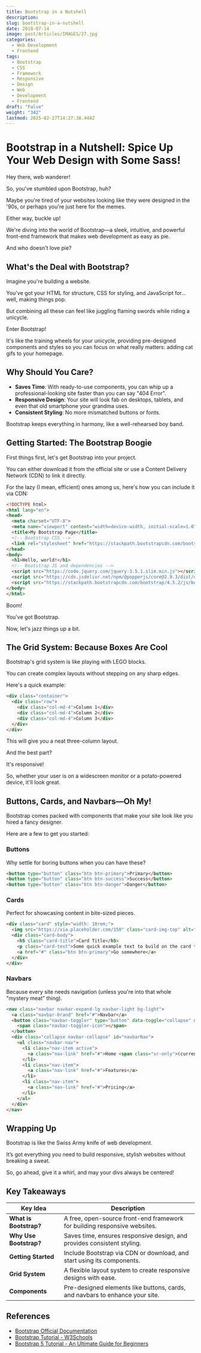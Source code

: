 ```yaml
---
title: Bootstrap in a Nutshell
description: 
slug: bootstrap-in-a-nutshell
date: 2018-07-14
image: post/Articles/IMAGES/27.jpg
categories:
  - Web Development
  - Frontend
tags:
  - Bootstrap
  - CSS
  - Framework
  - Responsive
  - Design
  - Web
  - Development
  - Frontend
draft: "False"
weight: "342"
lastmod: 2025-02-27T14:27:38.448Z
---
```

# Bootstrap in a Nutshell: Spice Up Your Web Design with Some Sass!

Hey there, web wanderer!

So, you've stumbled upon Bootstrap, huh?

Maybe you're tired of your websites looking like they were designed in the '90s, or perhaps you're just here for the memes.

Either way, buckle up!

We're diving into the world of Bootstrap—a sleek, intuitive, and powerful front-end framework that makes web development as easy as pie.

And who doesn't love pie?

## What's the Deal with Bootstrap?

Imagine you're building a website.

You've got your HTML for structure, CSS for styling, and JavaScript for... well, making things pop.

But combining all these can feel like juggling flaming swords while riding a unicycle.

Enter Bootstrap!

It's like the training wheels for your unicycle, providing pre-designed components and styles so you can focus on what really matters: adding cat gifs to your homepage.

## Why Should You Care?

* **Saves Time**: With ready-to-use components, you can whip up a professional-looking site faster than you can say "404 Error".
* **Responsive Design**: Your site will look fab on desktops, tablets, and even that old smartphone your grandma uses.
* **Consistent Styling**: No more mismatched buttons or fonts.

Bootstrap keeps everything in harmony, like a well-rehearsed boy band.

## Getting Started: The Bootstrap Boogie

First things first, let's get Bootstrap into your project.

You can either download it from the official site or use a Content Delivery Network (CDN) to link it directly.

For the lazy (I mean, efficient) ones among us, here's how you can include it via CDN:

```html
<!DOCTYPE html>
<html lang="en">
<head>
  <meta charset="UTF-8">
  <meta name="viewport" content="width=device-width, initial-scale=1.0">
  <title>My Bootstrap Page</title>
  <!-- Bootstrap CSS -->
  <link rel="stylesheet" href="https://stackpath.bootstrapcdn.com/bootstrap/4.5.2/css/bootstrap.min.css">
</head>
<body>
  <h1>Hello, world!</h1>
  <!-- Bootstrap JS and dependencies -->
  <script src="https://code.jquery.com/jquery-3.5.1.slim.min.js"></script>
  <script src="https://cdn.jsdelivr.net/npm/@popperjs/core@2.9.3/dist/umd/popper.min.js"></script>
  <script src="https://stackpath.bootstrapcdn.com/bootstrap/4.5.2/js/bootstrap.min.js"></script>
</body>
</html>
```

Boom!

You've got Bootstrap.

Now, let's jazz things up a bit.

## The Grid System: Because Boxes Are Cool

Bootstrap's grid system is like playing with LEGO blocks.

You can create complex layouts without stepping on any sharp edges.

Here's a quick example:

```html
<div class="container">
  <div class="row">
    <div class="col-md-4">Column 1</div>
    <div class="col-md-4">Column 2</div>
    <div class="col-md-4">Column 3</div>
  </div>
</div>
```

This will give you a neat three-column layout.

And the best part?

It's responsive!

So, whether your user is on a widescreen monitor or a potato-powered device, it'll look great.

## Buttons, Cards, and Navbars—Oh My!

Bootstrap comes packed with components that make your site look like you hired a fancy designer.

Here are a few to get you started:

### Buttons

Why settle for boring buttons when you can have these?

```html
<button type="button" class="btn btn-primary">Primary</button>
<button type="button" class="btn btn-success">Success</button>
<button type="button" class="btn btn-danger">Danger</button>
```

### Cards

Perfect for showcasing content in bite-sized pieces.

```html
<div class="card" style="width: 18rem;">
  <img src="https://via.placeholder.com/150" class="card-img-top" alt="...">
  <div class="card-body">
    <h5 class="card-title">Card Title</h5>
    <p class="card-text">Some quick example text to build on the card title.</p>
    <a href="#" class="btn btn-primary">Go somewhere</a>
  </div>
</div>
```

### Navbars

Because every site needs navigation (unless you're into that whole "mystery meat" thing).

```html
<nav class="navbar navbar-expand-lg navbar-light bg-light">
  <a class="navbar-brand" href="#">Navbar</a>
  <button class="navbar-toggler" type="button" data-toggle="collapse" data-target="#navbarNav" aria-controls="navbarNav" aria-expanded="false" aria-label="Toggle navigation">
    <span class="navbar-toggler-icon"></span>
  </button>
  <div class="collapse navbar-collapse" id="navbarNav">
    <ul class="navbar-nav">
      <li class="nav-item active">
        <a class="nav-link" href="#">Home <span class="sr-only">(current)</span></a>
      </li>
      <li class="nav-item">
        <a class="nav-link" href="#">Features</a>
      </li>
      <li class="nav-item">
        <a class="nav-link" href="#">Pricing</a>
      </li>
    </ul>
  </div>
</nav>
```

## Wrapping Up

Bootstrap is like the Swiss Army knife of web development.

It’s got everything you need to build responsive, stylish websites without breaking a sweat.

So, go ahead, give it a whirl, and may your divs always be centered!

## Key Takeaways

| Key Idea               | Description                                                                  |
| ---------------------- | ---------------------------------------------------------------------------- |
| **What is Bootstrap?** | A free, open-source front-end framework for building responsive websites.    |
| **Why Use Bootstrap?** | Saves time, ensures responsive design, and provides consistent styling.      |
| **Getting Started**    | Include Bootstrap via CDN or download, and start using its components.       |
| **Grid System**        | A flexible layout system to create responsive designs with ease.             |
| **Components**         | Pre-designed elements like buttons, cards, and navbars to enhance your site. |

## References

* [Bootstrap Official Documentation](https://getbootstrap.com/docs/4.5/getting-started/introduction/)
* [Bootstrap Tutorial - W3Schools](https://www.w3schools.com/bootstrap4/)
* [Bootstrap 5 Tutorial - An Ultimate Guide for Beginners](https://www.tutorialrepublic.com/twitter-bootstrap-tutorial/)

```
```
